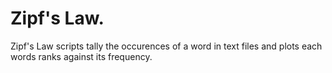 # Zipf's Law.

Zipf's Law scripts tally the occurences of a word in text files and plots each words ranks against its frequency.